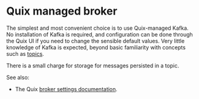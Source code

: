 # Quix managed broker

The simplest and most convenient choice is to use Quix-managed Kafka. No installation of Kafka is required, and configuration can be done through the Quix UI if you need to change the sensible default values. Very little knowledge of Kafka is expected, beyond basic familiarity with concepts such as [topics](../../get-started/glossary.md#topic).

There is a small charge for storage for messages persisted in a topic.

See also:

* The Quix [broker settings documentation](./broker-settings.md).
